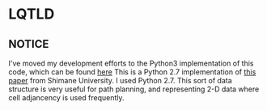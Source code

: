 # LQTLD

## NOTICE
I've moved my development efforts to the Python3 implementation of this code, which can be found [here](https://github.com/dwrodri/LQTLD3)
This is a Python 2.7 implementation of [this paper](https://pdfs.semanticscholar.org/89fe/1c4143ab5b2162b5d4caa6c0e863fea42d4b.pdf) from Shimane University. 
I used Python 2.7. This sort of data structure is very useful for path planning, and representing 2-D data where cell adjancency is used frequently.
